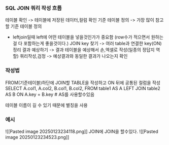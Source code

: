 ### SQL JOIN 쿼리 작성 흐름
테이블 확인 -> 테이블에 저장된 데이터,컬럼 확인
기준 테이블 정의 -> 가장 많이 참고할 기준 테이블 정의 
- leftjoin일때 left에 어떤 테이블을 넣을것인가가 중요함 (row수가 적으면서 원하는걸 다 포함하는게 좋을것이다.)
JOIN key 찾기 -> 여러 table과 연결한 key(ON)정리
결과 예상하기 -> 결과 테이블을 예상해서 손,엑셀로 작성(일종의 정답지 역할)
쿼리작성,검정 -> 예상결과와 동일한 결과가 나오는지 확인


### 작성법
FROM(기준테이블)하단에 JOIN할 TABLE을 작성하고 ON 뒤에 공통된 컬럼을 작성
SELECT
	 A.col1,
	 A.col2,
	 B.col1,
	 B.col2,
FROM table1 AS A
LEFT JOIN table2 AS B
ON A.key = B.key # AS를 사용할수있음

테이블 이름이 길 수 있기 때문에 별칭을 사용
### 예시
![[Pasted image 20250123234118.png]]
JOIN에 JOIN을 할수있다.
![[Pasted image 20250123234523.png]]
